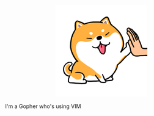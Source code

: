 <p align="center">
    <img src="https://github.com/ldhnam/ldhnam/raw/master/dog.gif">
</p>

I'm a Gopher who's using VIM
